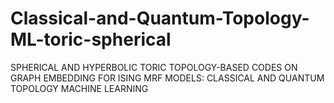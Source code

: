 # Classical-and-Quantum-Topology-ML-toric-spherical
SPHERICAL AND HYPERBOLIC TORIC TOPOLOGY-BASED CODES ON GRAPH EMBEDDING FOR ISING MRF MODELS: CLASSICAL AND QUANTUM TOPOLOGY MACHINE LEARNING
